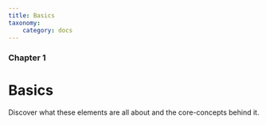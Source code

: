 ```yaml
---
title: Basics
taxonomy:
    category: docs
---
```


### Chapter 1

# Basics

Discover what these elements are all about and the core-concepts behind it.
